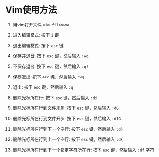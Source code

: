 
# Vim使用方法

1. 用vim打开文件
``vim filename``

2. 进入编辑模式:
按下 `i` 键

3. 退出编辑模式: 
按下 `esc` 键

4. 保存并退出: 
按下 `esc` 键，然后输入 `:wq` 

5. 不保存退出: 
按下 `esc` 键，然后输入 `:q!` 

6. 保存退出: 
按下 `esc` 键，然后输入 `:wq` 

7. 退出: 
按下 `esc` 键，然后输入 `:q` 

8. 删除光标所在行:
按下 `esc` 键，然后输入 `:dd` 

9. 删除光标所在行到文件末尾:
按下 `esc` 键，然后输入 `:dG`  

10. 删除光标所在行到文件开头: 
按下 `esc` 键，然后输入 `:d1G` 

11. 删除光标所在行到下一个空行: 
按下 `esc` 键，然后输入 `:d}` 

12. 删除光标所在行到上一个空行: 
按下 `esc` 键，然后输入 `:d{` 

13. 删除光标所在行到下一个指定字符所在行: 
按下 `esc` 键，然后输入 `:df` 字符